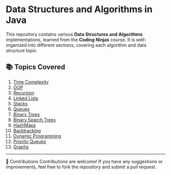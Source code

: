 # Data Structures and Algorithms in Java

This repository contains various **Data Structures and Algorithms** implementations, learned from the **Coding Ninjas** course. It is well-organized into different sections, covering each algorithm and data structure topic.

## 📚 Topics Covered

1. [Time Complexity](./1.%20Time%20Complexity)
2. [OOP](./2.%20OOPS)
3. [Recursion](./3.%20Recursive)
4. [Linked Lists](./4.%20LinkedLists)
5. [Stacks](./5.%20Stacks)
6. [Queues](./6.%20Queues)
7. [Binary Trees](./7.%20Binary%20Tress)
8. [Binary Search Trees](./8.%20BST)
9. [HashMaps](./9.%20HashMaps)
10. [Backtracking](./10.%20Backtracking)
11. [Dynamic Programming](./11.%20Dynamic%20Programming)
12. [Priority Queues](./12.%20Priority%20Queues)
13. [Graphs](./13.%20Graphs)

---


🤝 Contributions
Contributions are welcome! If you have any suggestions or improvements, feel free to fork the repository and submit a pull request.

